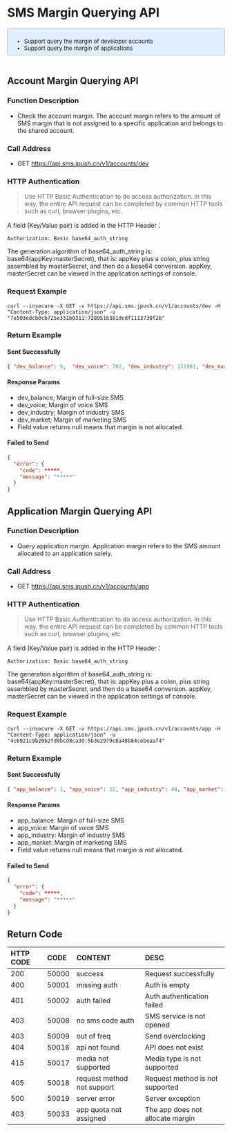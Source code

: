 # SMS Margin Querying API
<div style="font-size:13px;background: #E0EFFE;border: 1px solid #ACBFD7;border-radius: 3px;padding: 8px 16px;">
<ul style="margin-bottom: 0;">
<li>Support query the margin of developer accounts</li>
<li>Support query the margin of applications</li>
</ul>
</div>
</br>

## Account Margin Querying API

### Function Description

+ Check the account margin. The account margin refers to the amount of SMS margin that is not assigned to a specific application and belongs to the shared account.

### Call Address

+ GET https://api.sms.jpush.cn/v1/accounts/dev

### HTTP Authentication

> Use HTTP Basic Authentication to do access authorization. In this way, the entire API request can be completed by common HTTP tools such as curl, browser plugins, etc.

A field (Key/Value pair) is added in the HTTP Header：

```
Authorization: Basic base64_auth_string
```

The generation algorithm of base64_auth_string is: base64(appKey:masterSecret), that is: appKey plus a colon, plus string assembled by masterSecret, and then do a base64 conversion. appKey, masterSecret can be viewed in the application settings of console.

### Request Example

```
curl --insecure -X GET -v https://api.sms.jpush.cn/v1/accounts/dev -H "Content-Type: application/json" -u "7e503edcb0cb725e331b0311:7289516381dcdf1113730f2b"
```

### Return Example

#### Sent Successfully

```json
{ "dev_balance": 9,  "dev_voice": 702, "dev_industry": 121981, "dev_market": 11683 }
```

#### Response Params

+ dev_balance; Margin of full-size SMS
+ dev_voice; Margin of voice SMS
+ dev_industry; Margin of industry SMS
+ dev_market; Margin of marketing SMS
+ Field value returns null means that margin is not allocated.


#### Failed to Send

```json
{
  "error": {
    "code": *****,
    "message": "*****"
  }
}
```

## Application Margin Querying API

### Function Description

+ Query application margin. Application margin refers to the SMS amount allocated to an application solely.

### Call Address

+ GET https://api.sms.jpush.cn/v1/accounts/app

### HTTP Authentication

> Use HTTP Basic Authentication to do access authorization. In this way, the entire API request can be completed by common HTTP tools such as curl, browser plugins, etc.

A field (Key/Value pair) is added in the HTTP Header：

```
Authorization: Basic base64_auth_string
```

The generation algorithm of base64_auth_string is: base64(appKey:masterSecret), that is: appKey plus a colon, plus string assembled by masterSecret, and then do a base64 conversion. appKey, masterSecret can be viewed in the application settings of console.

### Request Example

```
curl --insecure -X GET -v https://api.sms.jpush.cn/v1/accounts/app -H "Content-Type: application/json" -u "4c6921c9b20b2fd9bcd8ca3d:5b3e2979c8a48b84cebeaaf4"
```

### Return Example

#### Sent Successfully

```json
{ "app_balance": 1, "app_voice": 22, "app_industry": 44, "app_market": 14 }
```

#### Response Params

+ app_balance: Margin of full-size SMS
+ app_voice: Margin of voice SMS
+ app_industry: Margin of industry SMS
+ app_market: Margin of marketing SMS
+ Field value returns null means that margin is not allocated.

#### Failed to Send

```json
{
  "error": {
    "code": *****,
    "message": "*****"
  }
}
```

## Return Code

|HTTP CODE| CODE| CONTENT  | DESC|
|:---- |:---- |:---- |:----
| 200 | 50000 | success | Request successfully
| 400 | 50001 | missing auth | Auth is empty
| 401 | 50002 | auth failed | Auth authentication failed
| 403 | 50008 | no sms code auth | SMS service is not opened
| 403 | 50009 | out of freq | Send overclocking
| 404 | 50016 | api not found | API does not exist
| 415 | 50017 | media not supported | Media type is not supported
| 405 | 50018 | request method not support | Request method is not supported
| 500 | 50019 | server error | Server exception
| 403 | 50033 | app quota not assigned | The app does not allocate margin
